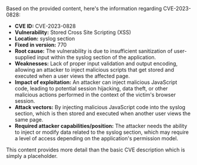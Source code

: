 Based on the provided content, here's the information regarding CVE-2023-0828:

*   **CVE ID:** CVE-2023-0828
*   **Vulnerability:** Stored Cross Site Scripting (XSS)
*   **Location:** syslog section
*   **Fixed in version:** 770
*   **Root cause:** The vulnerability is due to insufficient sanitization of user-supplied input within the syslog section of the application.
*   **Weaknesses:** Lack of proper input validation and output encoding, allowing an attacker to inject malicious scripts that get stored and executed when a user views the affected page.
*   **Impact of exploitation:** An attacker can inject malicious JavaScript code, leading to potential session hijacking, data theft, or other malicious actions performed in the context of the victim's browser session.
*   **Attack vectors:** By injecting malicious JavaScript code into the syslog section, which is then stored and executed when another user views the same page.
*   **Required attacker capabilities/position:** The attacker needs the ability to inject or modify data related to the syslog section, which may require a level of access depending on the application's permission model.

This content provides more detail than the basic CVE description which is simply a placeholder.